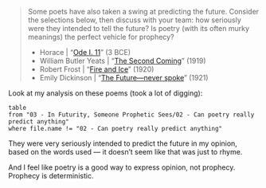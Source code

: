 > Some poets have also taken a swing at predicting the future. Consider the selections below, then discuss with your team: how seriously were they intended to tell the future? Is poetry (with its often murky meanings) the perfect vehicle for prophecy?
>
> - Horace | “[Ode I. 11](https://www.poetryfoundation.org/poems/48703/ode-i-11)” (3 BCE)
> - William Butler Yeats | “[The Second Coming](https://www.poetryfoundation.org/poems/43290/the-second-coming)” (1919)
> - Robert Frost | “[Fire and Ice](https://www.poetryfoundation.org/poems/44263/fire-and-ice)” (1920)
> - Emily Dickinson | “[The Future—never spoke](https://hellopoetry.com/poem/2692/the-futurenever-spoke/)” (1921)

Look at my analysis on these poems (took a lot of digging): 

```dataview
table
from "03 - In Futurity, Someone Prophetic Sees/02 - Can poetry really predict anything"
where file.name != "02 - Can poetry really predict anything"
```

They were very seriously intended to predict the future in my opinion, based on the words used — it doesn’t seem like that was just to rhyme.

And I feel like poetry is a good way to express opinion, not prophecy. Prophecy is deterministic. 